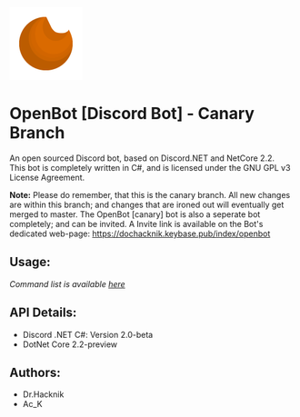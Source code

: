 ![Logo](Logo_Canary_128.png)
# OpenBot [Discord Bot] - Canary Branch
An open sourced Discord bot, based on Discord.NET and NetCore 2.2. 
<br>This bot is completely written in C#, and is licensed under the GNU GPL v3 License Agreement. 

**Note:** Please do remember, that this is the canary branch. All new changes are within this branch; and changes that are ironed out will eventually get merged to master. The OpenBot [canary] bot is also a seperate bot completely; and can be invited. A Invite link is available on the Bot's dedicated web-page: https://dochacknik.keybase.pub/index/openbot

## Usage: 
*Command list is available [here](https://dochacknik.keybase.pub/index/openbot/commands)*
## API Details: 
* Discord .NET C#: Version 2.0-beta
* DotNet Core 2.2-preview 

## Authors: 
* Dr.Hacknik
* Ac_K
